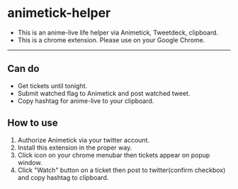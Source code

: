 # animetick-helper
* This is an anime-live life helper via Animetick, Tweetdeck, clipboard.
* This is a chrome extension. Please use on your Google Chrome.
_______________
## Can do
* Get tickets until tonight.
* Submit watched flag to Animetick and post watched tweet.
* Copy hashtag for anime-live to your clipboard.

## How to use
1. Authorize Animetick via your twitter account.
2. Install this extension in the proper way.
3. Click icon on your chrome menubar then tickets appear on popup window.
4. Click "Watch" button on a ticket then post to twitter(confirm checkbox) and copy hashtag to clipboard.
